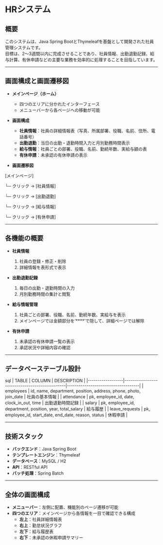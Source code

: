 # HRシステム

## 概要
このシステムは、Java Spring BootとThymeleafを基盤として開発された社員管理システムです。  
目標は、2〜3週間以内に完成させることであり、社員情報、出勤退勤記録、給与計算、有休申請などの主要な業務を効率的に処理することを目指しています。

---

## 画面構成と画面遷移図  
- **メインページ（ホーム）**  
  - 四つのエリアに分かれたインターフェース  
  - メニューバーから各ページへの移動が可能

- **画面構成**  
  - **社員情報**：社員の詳細情報表（写真、所属部署、役職、名前、住所、電話番号）  
  - **出勤退勤**：当日の出勤・退勤時間入力と月別勤務時間表示  
  - **給与情報**：社員ごとの部署、役職、名前、勤続年数、実給与額の表  
  - **有休申請**：未承認の有休申請の表示

- **画面遷移図**  

[メインページ]

└─ クリック → [社員情報]
    
└─ クリック → [出勤退勤]
    
└─ クリック → [給与情報]
    
└─ クリック → [有休申請]

---

## 各機能の概要
- **社員情報**  
  1. 社員の登録・修正・削除  
  2. 詳細情報を表形式で表示

- **出勤退勤記録**  
  1. 毎日の出勤・退勤時間の入力  
  2. 月別勤務時間の集計と閲覧

- **給与情報管理**  
  1. 社員ごとの部署、役職、名前、勤続年数、実給与を表示  
  2. メインページでは金額部分を‘****’で隠して、詳細ページでは解除

- **有休申請**  
  1. 未承認の有休申請一覧の表示  
  2. 承認状況や詳細内容の確認

---

## データベーステーブル設計
sql
| TABLE       | COLUMN                                           | DESCRIPTION                                  |
|------------------|------------------------------------------------|-------------------------------------|
| employees        | id, name, department, position, address, phone, photo, join_date | 社員の基本情報                       |
| attendance       | pk, employee_id, date, clock_in_out, time     | 出勤退勤時間記録                     |
| salary           | pk, employee_id, department, position, year, total_salary | 給与履歴                         |
| leave_requests   | pk, employee_id, start_date, end_date, reason, status | 休暇申請                         |

---

## 技術スタック
- **バックエンド**：Java Spring Boot
- **テンプレートエンジン**：Thymeleaf
- **データベース**：MySQL / H2
- **API**：RESTful API
- **バッチ処理**：Spring Batch

---
 
## 全体の画面構成
- **メニューバー**：左側に配置、機能別のページ遷移が可能
- **四つのエリア**：メインページから各情報を一目で確認できる構成
  - **左上**：社員詳細情報表
  - **右上**：勤怠状況グラフ
  - **左下**：給与履歴表
  - **右下**：未承認の休暇申請サマリー

